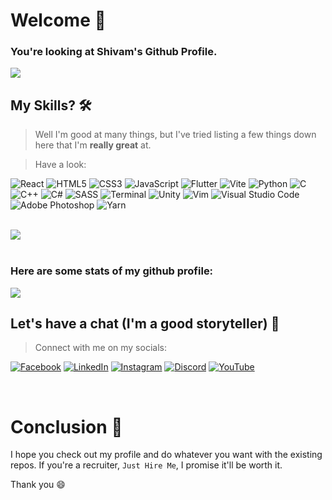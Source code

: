 # Welcome :wave:

### You're looking at Shivam's Github Profile.

![](https://komarev.com/ghpvc/?username=your-github-shivam27k&color=blueviolet)

## My Skills? :hammer_and_wrench:

> Well I'm good at many things, but I've tried listing a few things down here that I'm **really great** at.

> Have a look:

![React](https://img.shields.io/badge/react-%2320232a.svg?style=for-the-badge&logo=react&logoColor=%2361DAFB)
![HTML5](https://img.shields.io/badge/html5-%23E34F26.svg?style=for-the-badge&logo=html5&logoColor=white)
![CSS3](https://img.shields.io/badge/css3-%231572B6.svg?style=for-the-badge&logo=css3&logoColor=white)
![JavaScript](https://img.shields.io/badge/javascript-%23323330.svg?style=for-the-badge&logo=javascript&logoColor=%23F7DF1E)
![Flutter](https://img.shields.io/badge/Flutter-%2302569B.svg?style=for-the-badge&logo=Flutter&logoColor=white)
![Vite](https://img.shields.io/badge/vite-%23646CFF.svg?style=for-the-badge&logo=vite&logoColor=white)
![Python](https://img.shields.io/badge/python-3670A0?style=for-the-badge&logo=python&logoColor=ffdd54)
![C](https://img.shields.io/badge/c-%2300599C.svg?style=for-the-badge&logo=c&logoColor=white)
![C++](https://img.shields.io/badge/c++-%2300599C.svg?style=for-the-badge&logo=c%2B%2B&logoColor=white)
![C#](https://img.shields.io/badge/c%23-%23239120.svg?style=for-the-badge&logo=c-sharp&logoColor=white)
![SASS](https://img.shields.io/badge/SASS-hotpink.svg?style=for-the-badge&logo=SASS&logoColor=white)
![Terminal](https://img.shields.io/badge/Linux-%234D4D4D.svg?style=for-the-badge&logo=windows-terminal&logoColor=white)
![Unity](https://img.shields.io/badge/unity-%23000000.svg?style=for-the-badge&logo=unity&logoColor=white)
![Vim](https://img.shields.io/badge/VIM-%2311AB00.svg?style=for-the-badge&logo=vim&logoColor=white)
![Visual Studio Code](https://img.shields.io/badge/Visual%20Studio%20Code-0078d7.svg?style=for-the-badge&logo=visual-studio-code&logoColor=white)
![Adobe Photoshop](https://img.shields.io/badge/adobe%20photoshop-%2331A8FF.svg?style=for-the-badge&logo=adobe%20photoshop&logoColor=white)
![Yarn](https://img.shields.io/badge/yarn-%232C8EBB.svg?style=for-the-badge&logo=yarn&logoColor=white)

<br />
<div>
    <img src="https://github-readme-stats.vercel.app/api/top-langs/?username=shivam27k&layout=compact&show_icons=true&title_color=ffffff&icon_color=34abeb&text_color=daf7dc&bg_color=151515" style="vertical-align: top;" />
</div>

<br />

### Here are some stats of my github profile:

<div>
    <img src="https://github-readme-stats.vercel.app/api?username=shivam27k&show_icons=true&title_color=ffffff&icon_color=34abeb&text_color=daf7dc&bg_color=151515" />
</div>

## Let's have a chat (I'm a good storyteller) :speech_balloon:

> Connect with me on my socials:

[![Facebook](https://img.shields.io/badge/Facebook-%231877F2.svg?style=for-the-badge&logo=Facebook&logoColor=white)](https://www.facebook.com/profile.php?id=100009137521521)
[![LinkedIn](https://img.shields.io/badge/linkedin-%230077B5.svg?style=for-the-badge&logo=linkedin&logoColor=white)](https://www.linkedin.com/in/shivam-27k/)
[![Instagram](https://img.shields.io/badge/Instagram-%23E4405F.svg?style=for-the-badge&logo=Instagram&logoColor=white)](https://www.instagram.com/shivam_27k)
[![Discord](https://img.shields.io/badge/Discord-%235865F2.svg?style=for-the-badge&logo=discord&logoColor=white)](https://www.discordapp.com/users/538734950803963924)
[![YouTube](https://img.shields.io/badge/YouTube-%23FF0000.svg?style=for-the-badge&logo=YouTube&logoColor=white)](https://www.youtube.com/@MOTIVEMUSIC)

<br />

# Conclusion :red_circle:

I hope you check out my profile and do whatever you want with the existing repos. If you're a recruiter, `Just Hire Me`, I promise it'll be worth it.

Thank you :smile:
